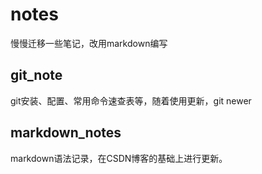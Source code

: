 # notes
慢慢迁移一些笔记，改用markdown编写


## git_note 

git安装、配置、常用命令速查表等，随着使用更新，git newer

## markdown_notes
markdown语法记录，在CSDN博客的基础上进行更新。
 
